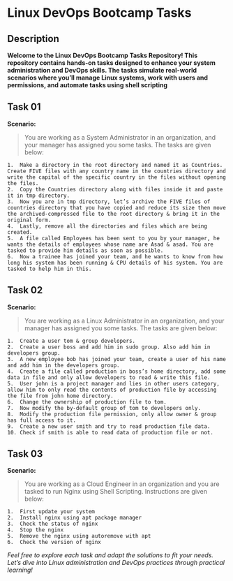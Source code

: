 # Linux DevOps Bootcamp Tasks
## Description
**Welcome to the Linux DevOps Bootcamp Tasks Repository! This repository contains hands-on tasks designed to enhance your system administration and DevOps skills. The tasks simulate real-world scenarios where you’ll manage Linux systems, work with users and permissions, and automate tasks using shell scripting**

## Task 01
**Scenario:**
> You are working as a System Administrator in an organization, and your manager has assigned you some tasks. The tasks are given below:
```
1.	Make a directory in the root directory and named it as Countries. Create FIVE files with any country name in the countries directory and write the capital of the specific country in the files without opening the files.
2.	Copy the Countries directory along with files inside it and paste it in tmp directory.
3.	Now you are in tmp directory, let’s archive the FIVE files of countries directory that you have copied and reduce its size then move the archived-compressed file to the root directory & bring it in the original form.
4.	Lastly, remove all the directories and files which are being created.
5.	A file called Employees has been sent to you by your manager, he wants the details of employees whose name are Asad & asad. You are tasked to provide him details as soon as possible.
6.	Now a trainee has joined your team, and he wants to know from how long his system has been running & CPU details of his system. You are tasked to help him in this.
```

## Task 02
**Scenario:**
> You are working as a Linux Administrator in an organization, and your manager has assigned you some tasks. The tasks are given below:
```
1.	Create a user tom & group developers.
2.	Create a user boss and add him in sudo group. Also add him in developers group.
3.	A new employee bob has joined your team, create a user of his name and add him in the developers group.
4.	Create a file called production in boss’s home directory, add some data in file and only allow developers to read & write this file.
5.	User john is a project manager and lies in other users category, allow him to only read the contents of production file by accessing the file from john home directory.
6.	Change the ownership of production file to tom. 
7.	Now modify the by-default group of tom to developers only.
8.	Modify the production file permission, only allow owner & group has full access to it.
9.	Create a new user smith and try to read production file data. 
10.	Check if smith is able to read data of production file or not.
```

## Task 03
**Scenario:**
> You are working as a Cloud Engineer in an organization and you are tasked to run Nginx using Shell Scripting. Instructions are given below:
```
1.	First update your system
2.	Install nginx using apt package manager
3.	Check the status of nginx
4.	Stop the nginx
5.	Remove the nginx using autoremove with apt
6.	Check the version of nginx
```

_Feel free to explore each task and adapt the solutions to fit your needs. Let’s dive into Linux administration and DevOps practices through practical learning!_
